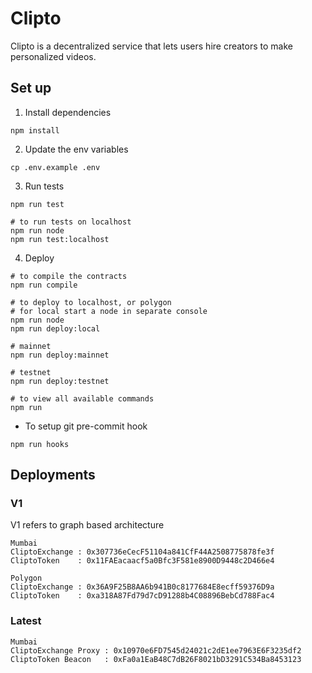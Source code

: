 # Clipto

Clipto is a decentralized service that lets users hire creators to make personalized videos.

## Set up

1. Install dependencies

```
npm install
```

2. Update the env variables

```
cp .env.example .env
```

3. Run tests

```
npm run test

# to run tests on localhost
npm run node
npm run test:localhost
```

4. Deploy

```
# to compile the contracts
npm run compile

# to deploy to localhost, or polygon
# for local start a node in separate console
npm run node
npm run deploy:local

# mainnet
npm run deploy:mainnet

# testnet
npm run deploy:testnet

# to view all available commands
npm run
```

- To setup git pre-commit hook

```
npm run hooks
```

## Deployments

### V1

V1 refers to graph based architecture

```
Mumbai
CliptoExchange : 0x307736eCecF51104a841CfF44A2508775878fe3f
CliptoToken    : 0x11FAEacaacf5a0Bfc3F581e8900D9448c2D466e4
```

```
Polygon
CliptoExchange : 0x36A9F25B8AA6b941B0c8177684E8ecff59376D9a
CliptoToken    : 0xa318A87Fd79d7cD91288b4C08896BebCd788Fac4
```

### Latest

```
Mumbai
CliptoExchange Proxy : 0x10970e6FD7545d24021c2dE1ee7963E6F3235df2
CliptoToken Beacon   : 0xFa0a1EaB48C7dB26F8021bD3291C534Ba8453123
```
